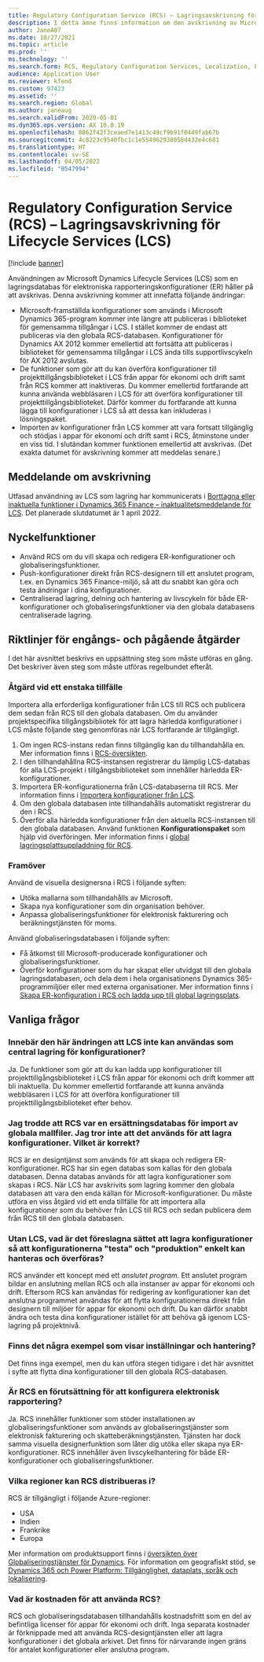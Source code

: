 ```yaml
---
title: Regulatory Configuration Service (RCS) – Lagringsavskrivning för Lifecycle Services (LCS)
description: I detta ämne finns information om den avskrivning av Microsoft Dynamics Lifecycle Services (LCS)-lagring som planerats som en del av sammanslagningen av den globala databasen för Regulatory Configuration Service (RCS).
author: JaneA07
ms.date: 10/27/2021
ms.topic: article
ms.prod: ''
ms.technology: ''
ms.search.form: RCS, Regulatory Configuration Services, Localization, LCS storage, LCS storage deprecation
audience: Application User
ms.reviewer: kfend
ms.custom: 97423
ms.assetid: ''
ms.search.region: Global
ms.author: janeaug
ms.search.validFrom: 2020-05-01
ms.dyn365.ops.version: AX 10.0.19
ms.openlocfilehash: 8862f42f3ceaed7e1413c49cf9b91f0449fab67b
ms.sourcegitcommit: 4c8223c9540fbc1c1e554962938058d432e4c681
ms.translationtype: HT
ms.contentlocale: sv-SE
ms.lasthandoff: 04/05/2022
ms.locfileid: "8547994"
---
```

# <a name="regulatory-configuration-service-rcs--lifecycle-services-lcs-storage-deprecation"></a>Regulatory Configuration Service (RCS) – Lagringsavskrivning för Lifecycle Services (LCS)

[!include [banner](../includes/banner.md)]

Användningen av Microsoft Dynamics Lifecycle Services (LCS) som en lagringsdatabas för elektroniska rapporteringskonfigurationer (ER) håller på att avskrivas. Denna avskrivning kommer att innefatta följande ändringar:

- Microsoft-framställda konfigurationer som används i Microsoft Dynamics 365-program kommer inte längre att publiceras i biblioteket för gemensamma tillgångar i LCS. I stället kommer de endast att publiceras via den globala RCS-databasen. Konfigurationer för Dynamics AX 2012 kommer emellertid att fortsätta att publiceras i biblioteket för gemensamma tillgångar i LCS ända tills supportlivscykeln för AX 2012 avslutas.
- De funktioner som gör att du kan överföra konfigurationer till projekttillgångsbiblioteket i LCS från appar för ekonomi och drift samt från RCS kommer att inaktiveras. Du kommer emellertid fortfarande att kunna använda webbläsaren i LCS för att överföra konfigurationer till projekttillgångsbiblioteket. Därför kommer du fortfarande att kunna lägga till konfigurationer i LCS så att dessa kan inkluderas i lösningspaket.
- Importen av konfigurationer från LCS kommer att vara fortsatt tillgänglig och stödjas i appar för ekonomi och drift samt i RCS, åtminstone under en viss tid. I slutändan kommer funktionen emellertid att avskrivas. (Det exakta datumet för avskrivning kommer att meddelas senare.)

## <a name="deprecation-notice"></a>Meddelande om avskrivning

Utfasad användning av LCS som lagring har kommunicerats i [Borttagna eller inaktuella funktioner i Dynamics 365 Finance – inaktualitetsmeddelande för LCS](../get-started/removed-deprecated-features-finance.md#features-removed-or-deprecated-in-the-finance-10017-release). Det planerade slutdatumet är 1 april 2022.

## <a name="key-features"></a>Nyckelfunktioner

- Använd RCS om du vill skapa och redigera ER-konfigurationer och globaliseringsfunktioner.
- Push-konfigurationer direkt från RCS-designern till ett anslutet program, t.ex. en Dynamics 365 Finance-miljö, så att du snabbt kan göra och testa ändringar i dina konfigurationer.
- Centraliserad lagring, delning och hantering av livscykeln för både ER-konfigurationer och globaliseringsfunktioner via den globala databasens centraliserade lagring.

## <a name="guidance-for-one-time-and-ongoing-actions"></a>Riktlinjer för engångs- och pågående åtgärder

I det här avsnittet beskrivs en uppsättning steg som måste utföras en gång. Det beskriver även steg som måste utföras regelbundet efteråt.

### <a name="one-time-action"></a>Åtgärd vid ett enstaka tillfälle

Importera alla erforderliga konfigurationer från LCS till RCS och publicera dem sedan från RCS till den globala databasen. Om du använder projektspecifika tillgångsbibliotek för att lagra härledda konfigurationer i LCS måste följande steg genomföras när LCS fortfarande är tillgängligt.

1. Om ingen RCS-instans redan finns tillgänglig kan du tillhandahålla en. Mer information finns i [RCS-översikten](rcs-overview.md).
2. I den tillhandahållna RCS-instansen registrerar du lämplig LCS-databas för alla LCS-projekt i tillgångsbiblioteket som innehåller härledda ER-konfigurationer.
3. Importera ER-konfigurationerna från LCS-databaserna till RCS. Mer information finns i [Importera konfigurationer från LCS](/dynamics365/fin-ops-core/dev-itpro/analytics/tasks/er-import-configuration-lifecycle-services).
4. Om den globala databasen inte tillhandahålls automatiskt registrerar du den i RCS.
5. Överför alla härledda konfigurationer från den aktuella RCS-instansen till den globala databasen. Använd funktionen **Konfigurationspaket** som hjälp vid överföringen. Mer information finns i [global lagringsplattsuppladdning för RCS](rcs-global-repo-upload.md).

### <a name="going-forward"></a>Framöver

Använd de visuella designersna i RCS i följande syften:

- Utöka mallarna som tillhandahålls av Microsoft.
- Skapa nya konfigurationer som din organisation behöver.
- Anpassa globaliseringsfunktioner för elektronisk fakturering och beräkningstjänsten för moms.

Använd globaliseringsdatabasen i följande syften:

- Få åtkomst till Microsoft-producerade konfigurationer och globaliseringsfunktioner.
- Överför konfigurationer som du har skapat eller utvidgat till den globala lagringsdatabasen, och dela dem i hela organisationens Dynamics 365-programmiljöer eller med externa organisationer. Mer information finns i [Skapa ER-konfiguration i RCS och ladda upp till global lagringsplats](rcs-global-repo-upload.md).

## <a name="frequently-asked-questions"></a>Vanliga frågor

### <a name="does-this-change-mean-that-lcs-cant-be-used-as-central-storage-for-configurations"></a>Innebär den här ändringen att LCS inte kan användas som central lagring för konfigurationer?

Ja. De funktioner som gör att du kan ladda upp konfigurationer till projekttillgångsbiblioteket i LCS från appar för ekonomi och drift kommer att bli inaktuella. Du kommer emellertid fortfarande att kunna använda webbläsaren i LCS för att överföra konfigurationer till projekttillgångsbiblioteket efter behov.

### <a name="i-thought-that-rcs-was-a-replacement-repository-for-importing-global-template-files-i-didnt-think-that-its-used-to-store-configurations-which-is-correct"></a>Jag trodde att RCS var en ersättningsdatabas för import av globala mallfiler. Jag tror inte att det används för att lagra konfigurationer. Vilket är korrekt?

RCS är en designtjänst som används för att skapa och redigera ER-konfigurationer. RCS har sin egen databas som kallas för den globala databasen. Denna databas används för att lagra konfigurationer som skapas i RCS. När LCS har avskrivits som lagring kommer den globala databasen att vara den enda källan för Microsoft-konfigurationer. Du måste utföra en viss åtgärd vid ett enda tillfälle för att importera alla konfigurationer som du behöver från LCS till RCS och sedan publicera dem från RCS till den globala databasen.

### <a name="without-lcs-what-is-the-suggested-way-to-store-configurations-so-that-test-and-production-configurations-can-easily-be-managed-and-transferred"></a>Utan LCS, vad är det föreslagna sättet att lagra konfigurationer så att konfigurationerna "testa" och "produktion" enkelt kan hanteras och överföras?

RCS använder ett koncept med ett *anslutet program*. Ett anslutet program bildar en anslutning mellan RCS och alla instanser av appar för ekonomi och drift. Eftersom RCS kan användas för redigering av konfigurationer kan det anslutna programmet användas för att flytta konfigurationerna direkt från designern till miljöer för appar för ekonomi och drift. Du kan därför snabbt ändra och testa dina konfigurationer istället för att behöva gå igenom LCS-lagring på projektnivå.

### <a name="are-there-any-examples-that-show-the-setup-and-management"></a>Finns det några exempel som visar inställningar och hantering?

Det finns inga exempel, men du kan utföra stegen tidigare i det här avsnittet i syfte att flytta dina konfigurationer till den globala RCS-databasen.

### <a name="is-rcs-a-prerequisite-to-configure-electronic-reporting"></a>Är RCS en förutsättning för att konfigurera elektronisk rapportering?

Ja. RCS innehåller funktioner som stöder installationen av globaliseringsfunktioner som används av globaliseringstjänster som elektronisk fakturering och skatteberäkningstjänsten. Tjänsten har dock samma visuella designerfunktion som låter dig utöka eller skapa nya ER-konfigurationer. RCS innehåller även livscykelhantering för både ER-konfigurationer och globaliseringsfunktioner.

### <a name="which-regions-can-rcs-be-deployed-in"></a>Vilka regioner kan RCS distribueras i?

RCS är tillgängligt i följande Azure-regioner:

- USA
- Indien
- Frankrike
- Europa

Mer information om produktsupport finns i [översikten över Globaliseringstjänster för Dynamics](globalization-services-overview.md). För information om geografiskt stöd, se [Dynamics 365 och Power Platform: Tillgänglighet, dataplats, språk och lokalisering](https://aka.ms/rcs/D365Productavailabilityguide).

### <a name="whats-the-cost-of-using-rcs"></a>Vad är kostnaden för att använda RCS?

RCS och globaliseringsdatabasen tillhandahålls kostnadsfritt som en del av befintliga licenser för appar för ekonomi och drift. Inga separata kostnader är förknippade med att använda RCS-designtjänsten eller att lagra konfigurationer i det globala arkivet. Det finns för närvarande ingen gräns för antalet konfigurationer eller anslutna program.